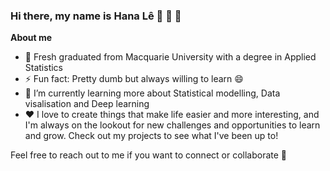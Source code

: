 ### Hi there, my name is Hana Lê 👋 :wave: :wave:

**About me**

- 💼  Fresh graduated from Macquarie University with a degree in Applied Statistics
- ⚡ Fun fact: Pretty dumb but always willing to learn 😄
- 🌱 I’m currently learning more about Statistical modelling, Data visalisation and Deep learning
- ❤️ I love to create things that make life easier and more interesting, and I'm always on the lookout for new challenges and opportunities to learn and grow. Check out my projects to see what I've been up to!

Feel free to reach out to me if you want to connect or collaborate 🥳

<!--
**Hana-Le/Hana-Le** is a ✨ _special_ ✨ repository because its `README.md` (this file) appears on your GitHub profile.

Here are some ideas to get you started:

- 🔭 I’m currently working on ...
- 🌱 I’m currently learning ...
- 👯 I’m looking to collaborate on ...
- 🤔 I’m looking for help with ...
- 💬 Ask me about ...
- 📫 How to reach me: ...
- 😄 Pronouns: ...
- ⚡ Fun fact: ...
-->
